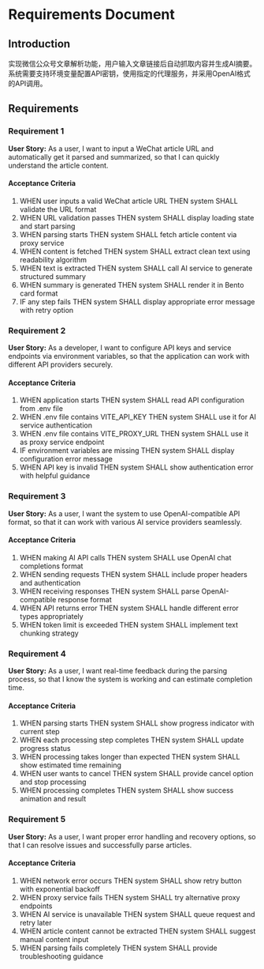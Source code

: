# Requirements Document

## Introduction

实现微信公众号文章解析功能，用户输入文章链接后自动抓取内容并生成AI摘要。系统需要支持环境变量配置API密钥，使用指定的代理服务，并采用OpenAI格式的API调用。

## Requirements

### Requirement 1

**User Story:** As a user, I want to input a WeChat article URL and automatically get it parsed and summarized, so that I can quickly understand the article content.

#### Acceptance Criteria

1. WHEN user inputs a valid WeChat article URL THEN system SHALL validate the URL format
2. WHEN URL validation passes THEN system SHALL display loading state and start parsing
3. WHEN parsing starts THEN system SHALL fetch article content via proxy service
4. WHEN content is fetched THEN system SHALL extract clean text using readability algorithm
5. WHEN text is extracted THEN system SHALL call AI service to generate structured summary
6. WHEN summary is generated THEN system SHALL render it in Bento card format
7. IF any step fails THEN system SHALL display appropriate error message with retry option

### Requirement 2

**User Story:** As a developer, I want to configure API keys and service endpoints via environment variables, so that the application can work with different API providers securely.

#### Acceptance Criteria

1. WHEN application starts THEN system SHALL read API configuration from .env file
2. WHEN .env file contains VITE_API_KEY THEN system SHALL use it for AI service authentication
3. WHEN .env file contains VITE_PROXY_URL THEN system SHALL use it as proxy service endpoint
4. IF environment variables are missing THEN system SHALL display configuration error message
5. WHEN API key is invalid THEN system SHALL show authentication error with helpful guidance

### Requirement 3

**User Story:** As a user, I want the system to use OpenAI-compatible API format, so that it can work with various AI service providers seamlessly.

#### Acceptance Criteria

1. WHEN making AI API calls THEN system SHALL use OpenAI chat completions format
2. WHEN sending requests THEN system SHALL include proper headers and authentication
3. WHEN receiving responses THEN system SHALL parse OpenAI-compatible response format
4. WHEN API returns error THEN system SHALL handle different error types appropriately
5. WHEN token limit is exceeded THEN system SHALL implement text chunking strategy

### Requirement 4

**User Story:** As a user, I want real-time feedback during the parsing process, so that I know the system is working and can estimate completion time.

#### Acceptance Criteria

1. WHEN parsing starts THEN system SHALL show progress indicator with current step
2. WHEN each processing step completes THEN system SHALL update progress status
3. WHEN processing takes longer than expected THEN system SHALL show estimated time remaining
4. WHEN user wants to cancel THEN system SHALL provide cancel option and stop processing
5. WHEN processing completes THEN system SHALL show success animation and result

### Requirement 5

**User Story:** As a user, I want proper error handling and recovery options, so that I can resolve issues and successfully parse articles.

#### Acceptance Criteria

1. WHEN network error occurs THEN system SHALL show retry button with exponential backoff
2. WHEN proxy service fails THEN system SHALL try alternative proxy endpoints
3. WHEN AI service is unavailable THEN system SHALL queue request and retry later
4. WHEN article content cannot be extracted THEN system SHALL suggest manual content input
5. WHEN parsing fails completely THEN system SHALL provide troubleshooting guidance